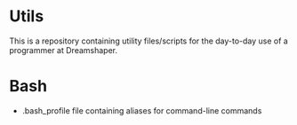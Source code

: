 # Utils

This is a repository containing utility files/scripts for the day-to-day use of a programmer at Dreamshaper.

# Bash

- .bash_profile file containing aliases for command-line commands
